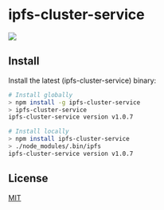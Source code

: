 # ipfs-cluster-service

[![](https://img.shields.io/badge/project-IPFS-blue.svg?style=flat-square)](https://ipfscluster.io/documentation/reference/follow/)

## Install

Install the latest (ipfs-cluster-service) binary:

```sh
# Install globally
> npm install -g ipfs-cluster-service
> ipfs-cluster-service
ipfs-cluster-service version v1.0.7

# Install locally
> npm install ipfs-cluster-service
> ./node_modules/.bin/ipfs
ipfs-cluster-service version v1.0.7
```

## License

[MIT](LICENSE)
